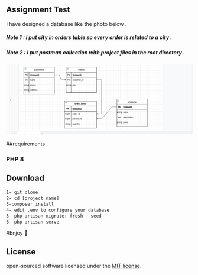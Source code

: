
## Assignment Test

I have designed a database like the photo below .
##### Note 1 :  I put city in orders table so every order is related to a city .
##### Note 2 : I put postman collection with project files in the root directory .
![Screenshot](image.png)

##requirements
### PHP 8

## Download 
    1- git clone 
    2- cd [project name]
    3-composer install 
    4- edit .env to configure your database
    5- php artisan migrate: fresh --seed 
    6- php artisan serve

#Enjoy 🙂

## License
open-sourced software licensed under the [MIT license](https://opensource.org/licenses/MIT).

